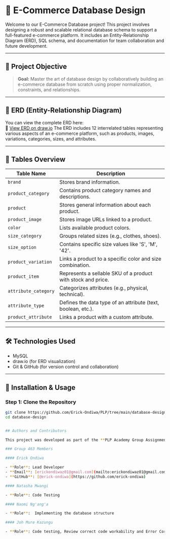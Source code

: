 # 🛒 E-Commerce Database Design

Welcome to our E-Commerce Database project! This project involves designing a robust and scalable relational database schema to support a full-featured e-commerce platform. It includes an Entity-Relationship Diagram (ERD), SQL schema, and documentation for team collaboration and future development.

---

## 📌 Project Objective

> **Goal:** Master the art of database design by collaboratively building an e-commerce database from scratch using proper normalization, constraints, and relationships.

---

## 📘 ERD (Entity-Relationship Diagram)

You can view the complete ERD here:  
🔗 [View ERD on draw.io](https://drive.google.com/file/d/1YQ70qUZ199BF2XFoc26sRAFYjqIo6e4I/view?usp=sharing) 
The ERD includes 12 interrelated tables representing various aspects of an e-commerce platform, such as products, images, variations, categories, sizes, and attributes.

---

## 📂 Tables Overview

| Table Name           | Description |
|----------------------|-------------|
| `brand`              | Stores brand information. |
| `product_category`   | Contains product category names and descriptions. |
| `product`            | Stores general information about each product. |
| `product_image`      | Stores image URLs linked to a product. |
| `color`              | Lists available product colors. |
| `size_category`      | Groups related sizes (e.g., clothes, shoes). |
| `size_option`        | Contains specific size values like 'S', 'M', '42'. |
| `product_variation`  | Links a product to a specific color and size combination. |
| `product_item`       | Represents a sellable SKU of a product with stock and price. |
| `attribute_category` | Categorizes attributes (e.g., physical, technical). |
| `attribute_type`     | Defines the data type of an attribute (text, boolean, etc.). |
| `product_attribute`  | Links a product with a custom attribute. |

---

## 🛠️ Technologies Used

- MySQL
- draw.io (for ERD visualization)
- Git & GitHub (for version control and collaboration)

---

## 📄 Installation & Usage

### Step 1: Clone the Repository

```bash
git clone https://github.com/Erick-Ondiwa/PLP/tree/main/database-design.git
cd database-design


## Authors and Contributors

This project was developed as part of the **PLP Academy Group Assignment**. Below are the contributors:

### Group 463 Members

#### Erick Ondiwa

- **Role**: Lead Developer
- **Email**: [erickondiwaz01@gmail.com](mailto:erickondiwaz01@gmail.com)
- **GitHub**: [@erick-ondiwa](https://github.com/erick-ondiwa)

#### Natasha Mwangi

- **Role**: Code Testing

#### Naomi Ng'ang'a 

- **Role**:  Implementing the database structure

#### Joh Mure Kazungu

- **Role**: Code testing, Review correct code workability and Error Correction/debugging.
